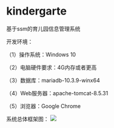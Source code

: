 # kindergarte
基于ssm的育儿园信息管理系统

开发环境：

（1）操作系统：Windows 10

（2）电脑硬件要求：4G内存或者更高

（3）数据库：mariadb-10.3.9-winx64

（4）Web服务器：apache-tomcat-8.5.31

（5）浏览器：Google Chrome

系统总体框架图：
![](https://github.com/wudagai/kindergarten/raw/master/gitimg/1.jpg)
